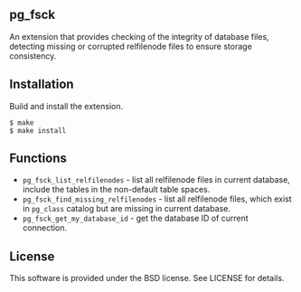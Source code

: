 ## pg_fsck
An extension that provides checking of the integrity of database files, detecting missing or corrupted relfilenode files to ensure storage consistency.

## Installation
Build and install the extension.
```
$ make
$ make install
```

## Functions
* `pg_fsck_list_relfilenodes` - list all relfilenode files in current database, include the tables in the non-default table spaces.
* `pg_fsck_find_missing_relfilenodes` - list all relfilenode files, which exist in `pg_class` catalog but are missing in current database.
* `pg_fsck_get_my_database_id` - get the database ID of current connection.

## License
This software is provided under the BSD license. See LICENSE for details.
